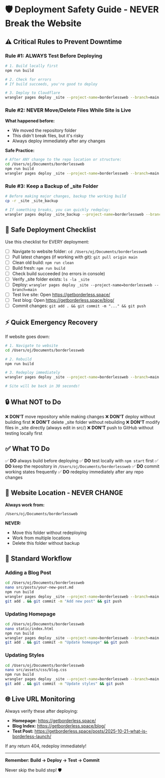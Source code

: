 # 🛡️ Deployment Safety Guide - NEVER Break the Website

## ⚠️ Critical Rules to Prevent Downtime

### Rule #1: ALWAYS Test Before Deploying

```bash
# 1. Build locally first
npm run build

# 2. Check for errors
# If build succeeds, you're good to deploy

# 3. Deploy to Cloudflare
wrangler pages deploy _site --project-name=borderlessweb --branch=main
```

### Rule #2: NEVER Move/Delete Files While Site is Live

**What happened before:**
- We moved the repository folder
- This didn't break files, but it's risky
- Always deploy immediately after any changes

**Safe Practice:**
```bash
# After ANY change to the repo location or structure:
cd /Users/oj/Documents/borderlessweb
npm run build
wrangler pages deploy _site --project-name=borderlessweb --branch=main
```

### Rule #3: Keep a Backup of _site Folder

```bash
# Before making major changes, backup the working build
cp -r _site _site_backup

# If something breaks, you can quickly redeploy:
wrangler pages deploy _site_backup --project-name=borderlessweb --branch=main
```

## 🚀 Safe Deployment Checklist

Use this checklist for EVERY deployment:

- [ ] Navigate to website folder: `cd /Users/oj/Documents/borderlessweb`
- [ ] Pull latest changes (if working with git): `git pull origin main`
- [ ] Clean old build: `npm run clean`
- [ ] Build fresh: `npm run build`
- [ ] Check build succeeded (no errors in console)
- [ ] Verify _site folder exists: `ls -la _site`
- [ ] Deploy: `wrangler pages deploy _site --project-name=borderlessweb --branch=main`
- [ ] Test live site: Open https://getborderless.space/
- [ ] Test blog: Open https://getborderless.space/blog/
- [ ] Commit changes: `git add . && git commit -m "..." && git push`

## ⚡ Quick Emergency Recovery

If website goes down:

```bash
# 1. Navigate to website
cd /Users/oj/Documents/borderlessweb

# 2. Rebuild
npm run build

# 3. Redeploy immediately
wrangler pages deploy _site --project-name=borderlessweb --branch=main

# Site will be back in 30 seconds!
```

## 🔒 What NOT to Do

❌ **DON'T** move repository while making changes
❌ **DON'T** deploy without building first
❌ **DON'T** delete _site folder without rebuilding
❌ **DON'T** modify files in _site directly (always edit in src/)
❌ **DON'T** push to GitHub without testing locally first

## ✅ What TO Do

✅ **DO** always build before deploying
✅ **DO** test locally with `npm start` first
✅ **DO** keep the repository in `/Users/oj/Documents/borderlessweb`
✅ **DO** commit working states frequently
✅ **DO** redeploy immediately after any repo changes

## 📍 Website Location - NEVER CHANGE

**Always work from:**
```
/Users/oj/Documents/borderlessweb
```

**NEVER:**
- Move this folder without redeploying
- Work from multiple locations
- Delete this folder without backup

## 🎯 Standard Workflow

### Adding a Blog Post

```bash
cd /Users/oj/Documents/borderlessweb
nano src/posts/your-new-post.md
npm run build
wrangler pages deploy _site --project-name=borderlessweb --branch=main
git add . && git commit -m "Add new post" && git push
```

### Updating Homepage

```bash
cd /Users/oj/Documents/borderlessweb
nano static/index.html
npm run build
wrangler pages deploy _site --project-name=borderlessweb --branch=main
git add . && git commit -m "Update homepage" && git push
```

### Updating Styles

```bash
cd /Users/oj/Documents/borderlessweb
nano src/assets/css/blog.css
npm run build
wrangler pages deploy _site --project-name=borderlessweb --branch=main
git add . && git commit -m "Update styles" && git push
```

## 🌐 Live URL Monitoring

Always verify these after deploying:

- **Homepage:** https://getborderless.space/
- **Blog Index:** https://getborderless.space/blog/
- **Test Post:** https://getborderless.space/posts/2025-10-21-what-is-borderless-launch/

If any return 404, redeploy immediately!

---

**Remember: Build → Deploy → Test → Commit**

Never skip the build step! 🛡️
